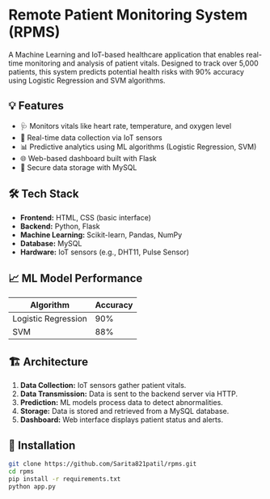 # Remote Patient Monitoring System (RPMS)

A Machine Learning and IoT-based healthcare application that enables real-time monitoring and analysis of patient vitals. Designed to track over 5,000 patients, this system predicts potential health risks with 90% accuracy using Logistic Regression and SVM algorithms.

## 💡 Features

- 🩺 Monitors vitals like heart rate, temperature, and oxygen level
- 📡 Real-time data collection via IoT sensors
- 📊 Predictive analytics using ML algorithms (Logistic Regression, SVM)
- 🌐 Web-based dashboard built with Flask
- 💾 Secure data storage with MySQL

## 🛠️ Tech Stack

- **Frontend:** HTML, CSS (basic interface)
- **Backend:** Python, Flask
- **Machine Learning:** Scikit-learn, Pandas, NumPy
- **Database:** MySQL
- **Hardware:** IoT sensors (e.g., DHT11, Pulse Sensor)

## 📈 ML Model Performance

| Algorithm           | Accuracy |
|---------------------|----------|
| Logistic Regression | 90%      |
| SVM                 | 88%      |

## 🏗️ Architecture

1. **Data Collection:** IoT sensors gather patient vitals.
2. **Data Transmission:** Data is sent to the backend server via HTTP.
3. **Prediction:** ML models process data to detect abnormalities.
4. **Storage:** Data is stored and retrieved from a MySQL database.
5. **Dashboard:** Web interface displays patient status and alerts.

## 🔧 Installation

```bash
git clone https://github.com/Sarita821patil/rpms.git
cd rpms
pip install -r requirements.txt
python app.py
